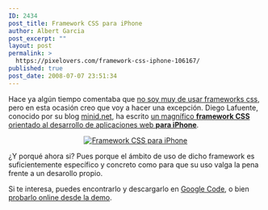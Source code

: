 ```yaml
---
ID: 2434
post_title: Framework CSS para iPhone
author: Albert Garcia
post_excerpt: ""
layout: post
permalink: >
  https://pixelovers.com/framework-css-iphone-106167/
published: true
post_date: 2008-07-07 23:51:34
---
```

Hace ya algún tiempo comentaba que <a title="frameworks css" href="http://pixelovers.com/mejores-frameworks-css-motivos-no-uso-ninguno-51249">no soy muy de usar frameworks css</a>, pero en esta ocasión creo que voy a hacer una excepción. Diego Lafuente, conocido por su blog <a href="http://www.minid.net">minid.net</a>, ha escrito <a href="http://www.minid.net/2008/07/07/framework-css-y-xhtml-para-desarrollar-en-iphone-y-ipod-touch/">un magnífico <strong>framework CSS</strong> orientado al desarrollo de aplicaciones web <strong>para iPhone</strong></a>.

<!--more-->
<p style="text-align: center;"><a class="thickbox" href="/app/uploads/sites/7/2008/07/106167-79504.jpg"><img title="Framework CSS para iPhone" src="/app/uploads/sites/7/2008/07/106167-79504.jpg" alt="Framework CSS para iPhone" /></a></p>
¿Y porqué ahora si? Pues porque el ámbito de uso de dicho framework es suficientemente específico y concreto como para que su uso valga la pena frente a un desarollo propio.

Si te interesa, puedes encontrarlo y descargarlo en <a href="http://code.google.com/p/iphone-universal/">Google Code</a>, o bien <a href="http://www.minid.net/iphone/">probarlo online desde la demo</a>.